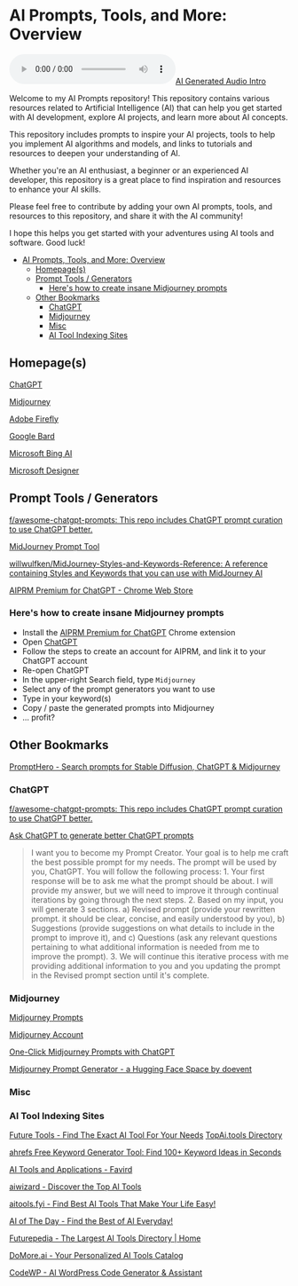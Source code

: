 # AI Prompts, Tools, and More: Overview

[![AI Generated Audio Intro](/includes/Intro_Bella.mp3)](/includes/Intro_Bella.mp3)

Welcome to my AI Prompts repository! This repository contains various resources related to Artificial Intelligence (AI) that can help you get started with AI development, explore AI projects, and learn more about AI concepts.

This repository includes prompts to inspire your AI projects, tools to help you implement AI algorithms and models, and links to tutorials and resources to deepen your understanding of AI.

Whether you're an AI enthusiast, a beginner or an experienced AI developer, this repository is a great place to find inspiration and resources to enhance your AI skills.

Please feel free to contribute by adding your own AI prompts, tools, and resources to this repository, and share it with the AI community!

I hope this helps you get started with your adventures using AI tools and software. Good luck!

- [AI Prompts, Tools, and More: Overview](#ai-prompts-tools-and-more-overview)
  - [Homepage(s)](#homepages)
  - [Prompt Tools / Generators](#prompt-tools--generators)
    - [Here's how to create insane Midjourney prompts](#heres-how-to-create-insane-midjourney-prompts)
  - [Other Bookmarks](#other-bookmarks)
    - [ChatGPT](#chatgpt)
    - [Midjourney](#midjourney)
    - [Misc](#misc)
    - [AI Tool Indexing Sites](#ai-tool-indexing-sites)

## Homepage(s)

[ChatGPT](https://chat.openai.com/chat)

[Midjourney](https://www.midjourney.com/)

[Adobe Firefly](https://firefly.adobe.com)

[Google Bard](https://bard.google.com/)

[Microsoft Bing AI](https://www.bing.com/new)

[Microsoft Designer](https://designer.microsoft.com/)

## Prompt Tools / Generators

[f/awesome-chatgpt-prompts: This repo includes ChatGPT prompt curation to use ChatGPT better.](https://github.com/f/awesome-chatgpt-prompts)

[MidJourney Prompt Tool](https://prompt.noonshot.com/)

[willwulfken/MidJourney-Styles-and-Keywords-Reference: A reference containing Styles and Keywords that you can use with MidJourney AI](https://github.com/willwulfken/MidJourney-Styles-and-Keywords-Reference)

[AIPRM Premium for ChatGPT - Chrome Web Store](https://chrome.google.com/webstore/detail/aiprm-premium-for-chatgpt/igobiphjicbjloclbknnekkckpbknbeb)

### Here's how to create insane Midjourney prompts

- Install the [AIPRM Premium for ChatGPT](https://chrome.google.com/webstore/detail/aiprm-premium-for-chatgpt/igobiphjicbjloclbknnekkckpbknbeb) Chrome extension
- Open [ChatGPT](https://chat.openai.com/chat)
- Follow the steps to create an account for AIPRM, and link it to your ChatGPT account
- Re-open ChatGPT
- In the upper-right Search field, type `Midjourney`
- Select any of the prompt generators you want to use
- Type in your keyword(s)
- Copy / paste the generated prompts into Midjourney
- ... profit?

## Other Bookmarks

[PromptHero - Search prompts for Stable Diffusion, ChatGPT & Midjourney](https://prompthero.com/)

### ChatGPT

[f/awesome-chatgpt-prompts: This repo includes ChatGPT prompt curation to use ChatGPT better.](https://github.com/f/awesome-chatgpt-prompts)

[Ask ChatGPT to generate better ChatGPT prompts](https://www.skool.com/chatgpt/promptgenerator?p=1e5ede93)

> I want you to become my Prompt Creator. Your goal is to help me craft the best possible prompt for my needs. The prompt will be used by you, ChatGPT. You will follow the following process: 1. Your first response will be to ask me what the prompt should be about. I will provide my answer, but we will need to improve it through continual iterations by going through the next steps. 2. Based on my input, you will generate 3 sections. a) Revised prompt (provide your rewritten prompt. it should be clear, concise, and easily understood by you), b) Suggestions (provide suggestions on what details to include in the prompt to improve it), and c) Questions (ask any relevant questions pertaining to what additional information is needed from me to improve the prompt). 3. We will continue this iterative process with me providing additional information to you and you updating the prompt in the Revised prompt section until it's complete.
### Midjourney

[Midjourney Prompts](https://docs.midjourney.com/docs/prompts)

[Midjourney Account](https://www.midjourney.com/account/)

[One-Click Midjourney Prompts with ChatGPT](https://medium.com/@charles-ross/one-click-midjourney-prompts-with-chatgpt-844e157d9792)

[Midjourney Prompt Generator - a Hugging Face Space by doevent](https://huggingface.co/spaces/doevent/prompt-generator)

### Misc

### AI Tool Indexing Sites

[Future Tools - Find The Exact AI Tool For Your Needs](https://www.futuretools.io/)
[TopAi.tools Directory](https://topai.tools/)

[ahrefs Free Keyword Generator Tool: Find 100+ Keyword Ideas in Seconds](https://ahrefs.com/keyword-generator)

[AI Tools and Applications - Favird](https://favird.com/l/ai-tools-and-applications)

[aiwizard - Discover the Top AI Tools](https://www.aiwizard.ai/)

[aitools.fyi - Find Best AI Tools That Make Your Life Easy!](https://aitools.fyi/)

[AI of The Day - Find the Best of AI Everyday!](https://aioftheday.com/)

[Futurepedia - The Largest AI Tools Directory | Home](https://www.futurepedia.io/)

[DoMore.ai - Your Personalized AI Tools Catalog](https://domore.ai/)

[CodeWP - AI WordPress Code Generator & Assistant](https://codewp.ai/)

